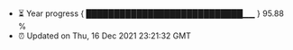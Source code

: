 - ⏳ Year progress { ████████████████████████████▁▁ } 95.88 %
- ⏰ Updated on Thu, 16 Dec 2021 23:21:32 GMT

